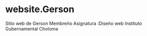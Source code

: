 # website.Gerson
Sitio web de Gerson Membreño Asignatura :Diseño web Instituto Gubernamental Choloma
